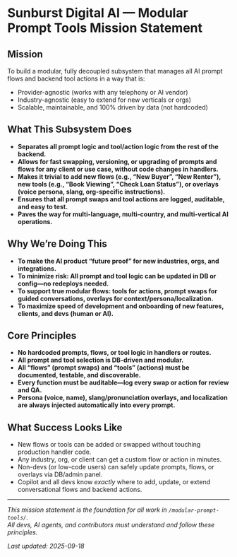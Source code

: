 # Sunburst Digital AI — Modular Prompt Tools Mission Statement

## Mission

To build a modular, fully decoupled subsystem that manages all AI prompt flows and backend tool actions in a way that is:
- Provider-agnostic (works with any telephony or AI vendor)
- Industry-agnostic (easy to extend for new verticals or orgs)
- Scalable, maintainable, and 100% driven by data (not hardcoded)

## What This Subsystem Does

- **Separates all prompt logic and tool/action logic from the rest of the backend.**
- **Allows for fast swapping, versioning, or upgrading of prompts and flows for any client or use case, without code changes in handlers.**
- **Makes it trivial to add new flows (e.g., “New Buyer”, “New Renter”), new tools (e.g., “Book Viewing”, “Check Loan Status”), or overlays (voice persona, slang, org-specific instructions).**
- **Ensures that all prompt swaps and tool actions are logged, auditable, and easy to test.**
- **Paves the way for multi-language, multi-country, and multi-vertical AI operations.**

## Why We’re Doing This

- **To make the AI product “future proof” for new industries, orgs, and integrations.**
- **To minimize risk: All prompt and tool logic can be updated in DB or config—no redeploys needed.**
- **To support true modular flows: tools for actions, prompt swaps for guided conversations, overlays for context/persona/localization.**
- **To maximize speed of development and onboarding of new features, clients, and devs (human or AI).**

## Core Principles

- **No hardcoded prompts, flows, or tool logic in handlers or routes.**
- **All prompt and tool selection is DB-driven and modular.**
- **All “flows” (prompt swaps) and “tools” (actions) must be documented, testable, and discoverable.**
- **Every function must be auditable—log every swap or action for review and QA.**
- **Persona (voice, name), slang/pronunciation overlays, and localization are always injected automatically into every prompt.**

## What Success Looks Like

- New flows or tools can be added or swapped without touching production handler code.
- Any industry, org, or client can get a custom flow or action in minutes.
- Non-devs (or low-code users) can safely update prompts, flows, or overlays via DB/admin panel.
- Copilot and all devs know *exactly* where to add, update, or extend conversational flows and backend actions.

---

*This mission statement is the foundation for all work in `/modular-prompt-tools/`.  
All devs, AI agents, and contributors must understand and follow these principles.*

_Last updated: 2025-09-18_
